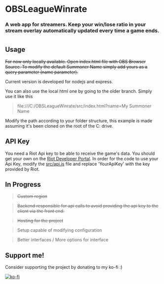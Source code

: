 # OBSLeagueWinrate

### A web app for streamers. Keep your win/lose ratio in your stream overlay automatically updated every time a game ends.

#


## Usage

~~For now only locally available. Open index.html file with OBS Browser Source. To modify the default Summoner Name simply add yours as a query parameter (name parameter).~~

Current version is developed for nodejs and express.

You can also use the local html one by going to the older branch.
Simply use it like this

> file:///C:/OBSLeagueWinrate/src/index.html?name=My Summoner Name
 
Modify the path according to your folder structure, this example is made assuming it's been cloned on the root of the C: drive.


## API Key

You need a Riot Api key to be able to receive the game's data. You should get your own on the [Riot Developer Portal](https://developer.riotgames.com/).
In order for the code to use your Api Key, modify the [src/api.js](https://github.com/Maleeww/OBSLeagueWinrate/blob/main/src/api.js) file and replace 'YourApiKey' with the key provided by Riot.

## In Progress

> ~~Custom region~~

> ~~Backend responsible for api calls to avoid providing the api key to the client via the front end.~~

> ~~Hosting for the project~~

> Setup capable of modifying configuration

> Better interfaces / More options for interface


## Support me!

Consider supporting the project by donating to my ko-fi :)

[![ko-fi](https://ko-fi.com/img/githubbutton_sm.svg)](https://ko-fi.com/T6T3F4SWY)
